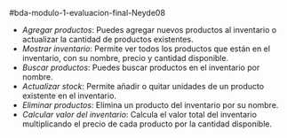 #bda-modulo-1-evaluacion-final-Neyde08
- *Agregar productos*: Puedes agregar nuevos productos al inventario o actualizar la cantidad de productos existentes.
- *Mostrar inventario*: Permite ver todos los productos que están en el inventario, con su nombre, precio y cantidad disponible.
- *Buscar productos*: Puedes buscar productos en el inventario por nombre.
- *Actualizar stock*: Permite añadir o quitar unidades de un producto existente en el inventario.
- *Eliminar productos*: Elimina un producto del inventario por su nombre.
- *Calcular valor del inventario*: Calcula el valor total del inventario multiplicando el precio de cada producto por la cantidad disponible.
